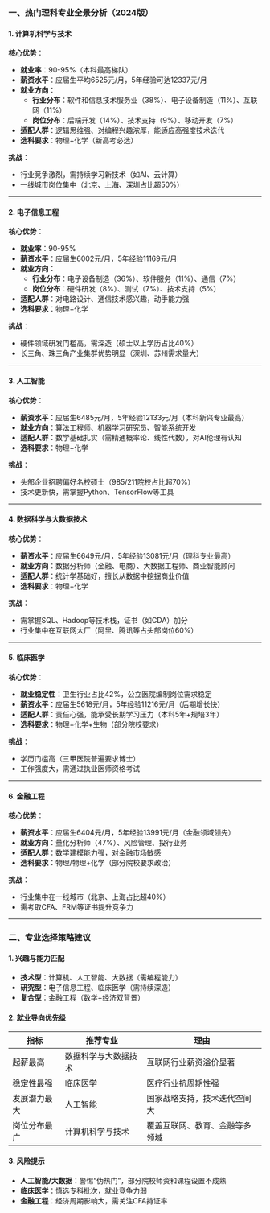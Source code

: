 ### 一、热门理科专业全景分析（2024版）
#### **1. 计算机科学与技术​**​

​**​核心优势​**​：

- ​**​就业率​**​：90-95%（本科最高梯队）
- ​**​薪资水平​**​：应届生平均6525元/月，5年经验可达12337元/月
- ​**​就业方向​**​：
    - ​**​行业分布​**​：软件和信息技术服务业（38%）、电子设备制造（11%）、互联网（11%）
    - ​**​岗位分布​**​：后端开发（14%）、技术支持（9%）、移动开发（7%）
- ​**​适配人群​**​：逻辑思维强、对编程兴趣浓厚，能适应高强度技术迭代
- ​**​选科要求​**​：物理+化学（新高考必选）

​**​挑战​**​：

- 行业竞争激烈，需持续学习新技术（如AI、云计算）
- 一线城市岗位集中（北京、上海、深圳占比超50%）

---

#### ​**​2. 电子信息工程​**​

​**​核心优势​**​：

- ​**​就业率​**​：90-95%
- ​**​薪资水平​**​：应届生6002元/月，5年经验11169元/月
- ​**​就业方向​**​：
    - ​**​行业分布​**​：电子设备制造（36%）、软件服务（11%）、通信（7%）
    - ​**​岗位分布​**​：硬件研发（8%）、测试（7%）、技术支持（5%）
- ​**​适配人群​**​：对电路设计、通信技术感兴趣，动手能力强
- ​**​选科要求​**​：物理+化学

​**​挑战​**​：

- 硬件领域研发门槛高，需深造（硕士以上学历占比40%）
- 长三角、珠三角产业集群优势明显（深圳、苏州需求量大）

---

#### ​**​3. 人工智能​**​

​**​核心优势​**​：

- ​**​薪资水平​**​：应届生6485元/月，5年经验12133元/月（本科新兴专业最高）
- ​**​就业方向​**​：算法工程师、机器学习研究员、智能系统开发
- ​**​适配人群​**​：数学基础扎实（需精通概率论、线性代数），对AI伦理有认知
- ​**​选科要求​**​：物理+化学

​**​挑战​**​：

- 头部企业招聘偏好名校硕士（985/211院校占比超70%）
- 技术更新快，需掌握Python、TensorFlow等工具

---

#### ​**​4. 数据科学与大数据技术​**​

​**​核心优势​**​：

- ​**​薪资水平​**​：应届生6649元/月，5年经验13081元/月（理科专业最高）
- ​**​就业方向​**​：数据分析师（金融、电商）、大数据工程师、商业智能顾问
- ​**​适配人群​**​：统计学基础好，擅长从数据中挖掘商业价值
- ​**​选科要求​**​：物理+化学

​**​挑战​**​：

- 需掌握SQL、Hadoop等技术栈，证书（如CDA）加分
- 行业集中在互联网大厂（阿里、腾讯等占头部岗位60%）

---

#### ​**​5. 临床医学​**​

​**​核心优势​**​：

- ​**​就业稳定性​**​：卫生行业占比42%，公立医院编制岗位需求稳定
- ​**​薪资水平​**​：应届生5618元/月，5年经验11216元/月（后期增长快）
- ​**​适配人群​**​：责任心强，能承受长期学习压力（本科5年+规培3年）
- ​**​选科要求​**​：物理+化学+生物（部分院校要求）

​**​挑战​**​：

- 学历门槛高（三甲医院普遍要求博士）
- 工作强度大，需通过执业医师资格考试

---

#### ​**​6. 金融工程​**​

​**​核心优势​**​：

- ​**​薪资水平​**​：应届生6404元/月，5年经验13991元/月（金融领域领先）
- ​**​就业方向​**​：量化分析师（47%）、风险管理、投行业务
- ​**​适配人群​**​：数学建模能力强，对金融市场敏感
- ​**​选科要求​**​：物理/物理+化学（部分院校要求政治）

​**​挑战​**​：

- 行业集中在一线城市（北京、上海占比超40%）
- 需考取CFA、FRM等证书提升竞争力

---

### 二、专业选择策略建议

#### ​**​1. 兴趣与能力匹配​**​

- ​**​技术型​**​：计算机、人工智能、大数据（需编程能力）
- ​**​研究型​**​：电子信息工程、临床医学（需持续深造）
- ​**​复合型​**​：金融工程（数学+经济双背景）

#### ​**​2. 就业导向优先级​**​

|指标|推荐专业|理由|
|---|---|---|
|起薪最高|数据科学与大数据技术|互联网行业薪资溢价显著|
|稳定性最强|临床医学|医疗行业抗周期性强|
|发展潜力最大|人工智能|国家战略支持，技术迭代空间大|
|岗位分布最广|计算机科学与技术|覆盖互联网、教育、金融等多领域|

#### ​**​3. 风险提示​**​

- ​**​人工智能/大数据​**​：警惕“伪热门”，部分院校师资和课程设置不成熟
- ​**​临床医学​**​：慎选专科批次，就业竞争力弱
- ​**​金融工程​**​：经济周期影响大，需关注CFA持证率
